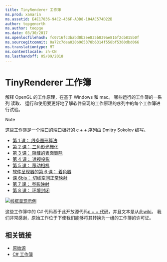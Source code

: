 ```yaml
---
title: TinyRenderer 工作簿
ms.prod: xamarin
ms.assetid: E4E17836-94C2-436F-ADD8-104AC574D22B
author: topgenorth
ms.author: toopge
ms.date: 03/30/2017
ms.openlocfilehash: fc0716fc3babd0b2ee835b839ae816f2cb815b0f
ms.sourcegitcommit: 0a72c7dea020b965378b6314f558bf5360dbd066
ms.translationtype: MT
ms.contentlocale: zh-CN
ms.lasthandoff: 05/09/2018
---
```

# <a name="tinyrenderer-workbooks"></a>TinyRenderer 工作簿

解释 OpenGL 的工作原理，在基于 Windows 和 mac。 哪些运行的工作簿的一系列 读取、 运行和使用要更好地了解软件呈现的工作原理的序列中的每个工作簿进行试验。

> [!NOTE]
> 这些工作簿是一个端口的端口[极好的 c + + 序列](https://github.com/ssloy/tinyrenderer/wiki)由 Dmitry Sokolov 编写。

-    [第 1 课： 线条图形算法](https://developer.xamarin.com/workbooks/graphics/tiny-renderer/lesson1.workbook)
-    [第 2 课： 三角形光栅化](https://developer.xamarin.com/workbooks/graphics/tiny-renderer/lesson2.workbook)
-    [第 3 课： 隐藏的表面删除](https://developer.xamarin.com/workbooks/graphics/tiny-renderer/lesson3.workbook)
-    [第 4 课： 透视投影](https://developer.xamarin.com/workbooks/graphics/tiny-renderer/lesson4.workbook)
-    [第 5 课： 移动相机](https://developer.xamarin.com/workbooks/graphics/tiny-renderer/lesson5.workbook)
-    [软件呈现器的第 6 课： 着色器](https://developer.xamarin.com/workbooks/graphics/tiny-renderer/lesson6.workbook)
-    [课 6bis： 切线空间正常映射](https://developer.xamarin.com/workbooks/graphics/tiny-renderer/lesson6bis.workbook)
-    [第 7 课： 卷影映射](https://developer.xamarin.com/workbooks/graphics/tiny-renderer/lesson7.workbook)
-    [第 8 课： 环境封闭](https://developer.xamarin.com/workbooks/graphics/tiny-renderer/lesson8.workbook)

[![](tinyrenderer-images/tinyrenderer-sml.png "线框呈现示例")](tinyrenderer-images/tinyrenderer.png#lightbox)

这些工作簿中的 C# 代码基于此开放源代码[c + + 代码](https://github.com/ssloy/tinyrenderer)，并且文本是从此[wiki](https://github.com/ssloy/tinyrenderer/wiki/)。 我们非常感谢，原始工作位于下使我们能够将其转换为一组的工作簿的许可证。


## <a name="related-links"></a>相关链接

- [原始源](https://github.com/ssloy/tinyrenderer/blob/master/README.md)
- [C# 工作簿](https://github.com/xamarin/Workbooks/tree/master/graphics/tiny-renderer)
